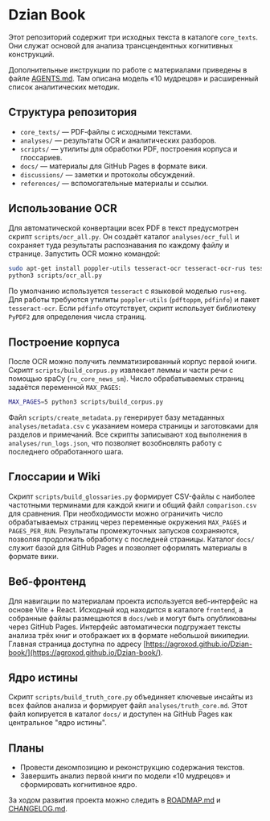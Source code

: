 # Dzian Book

Этот репозиторий содержит три исходных текста в каталоге `core_texts`. Они служат основой для анализа трансцендентных когнитивных конструкций.

Дополнительные инструкции по работе с материалами приведены в файле [AGENTS.md](AGENTS.md). Там описана модель «10 мудрецов» и расширенный список аналитических методик.

## Структура репозитория

- `core_texts/` — PDF‑файлы с исходными текстами.
- `analyses/` — результаты OCR и аналитических разборов.
- `scripts/` — утилиты для обработки PDF, построения корпуса и глоссариев.
- `docs/` — материалы для GitHub Pages в формате вики.
- `discussions/` — заметки и протоколы обсуждений.
- `references/` — вспомогательные материалы и ссылки.

## Использование OCR

Для автоматической конвертации всех PDF в текст предусмотрен скрипт `scripts/ocr_all.py`. Он создаёт каталог `analyses/ocr_full` и сохраняет туда результаты распознавания по каждому файлу и странице. Запустить OCR можно командой:

```bash
sudo apt-get install poppler-utils tesseract-ocr tesseract-ocr-rus tesseract-ocr-eng
python3 scripts/ocr_all.py
```

По умолчанию используется `tesseract` с языковой моделью `rus+eng`. Для работы требуются утилиты `poppler-utils` (`pdftoppm`, `pdfinfo`) и пакет `tesseract-ocr`. Если `pdfinfo` отсутствует, скрипт использует библиотеку `PyPDF2` для определения числа страниц.

## Построение корпуса

После OCR можно получить лемматизированный корпус первой книги. Скрипт `scripts/build_corpus.py` извлекает леммы и части речи с помощью spaCy (`ru_core_news_sm`). Число обрабатываемых страниц задаётся переменной `MAX_PAGES`:

```bash
MAX_PAGES=5 python3 scripts/build_corpus.py
```

Файл `scripts/create_metadata.py` генерирует базу метаданных `analyses/metadata.csv` с указанием номера страницы и заготовками для разделов и примечаний.
Все скрипты записывают ход выполнения в `analyses/run_logs.json`, что позволяет возобновлять работу с последнего обработанного шага.

## Глоссарии и Wiki

Скрипт `scripts/build_glossaries.py` формирует CSV-файлы с наиболее частотными терминами для каждой книги и общий файл `comparison.csv` для сравнения. При необходимости можно ограничить число обрабатываемых страниц через переменные окружения `MAX_PAGES` и `PAGES_PER_RUN`. Результаты промежуточных запусков сохраняются, позволяя продолжать обработку с последней страницы. Каталог `docs/` служит базой для GitHub Pages и позволяет оформлять материалы в формате вики.

## Веб-фронтенд

Для навигации по материалам проекта используется веб-интерфейс на основе Vite + React. Исходный код находится в каталоге `frontend`, а собранные файлы размещаются в `docs/web` и могут быть опубликованы через GitHub Pages. Интерфейс автоматически подгружает тексты анализа трёх книг и отображает их в формате небольшой википедии. Главная страница доступна по адресу [https://agroxod.github.io/Dzian-book/](https://agroxod.github.io/Dzian-book/).

## Ядро истины

Скрипт `scripts/build_truth_core.py` объединяет ключевые инсайты из всех файлов анализа и формирует файл `analyses/truth_core.md`. Этот файл копируется в каталог `docs/` и доступен на GitHub Pages как центральное "ядро истины".

## Планы

- Провести декомпозицию и реконструкцию содержания текстов.
- Завершить анализ первой книги по модели «10 мудрецов» и сформировать когнитивное ядро.

За ходом развития проекта можно следить в [ROADMAP.md](ROADMAP.md) и [CHANGELOG.md](CHANGELOG.md).
